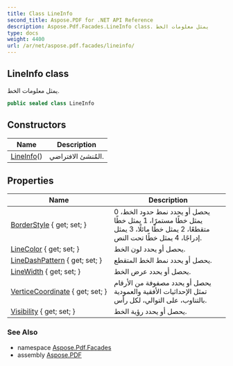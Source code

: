 ```yaml
---
title: Class LineInfo
second_title: Aspose.PDF for .NET API Reference
description: Aspose.Pdf.Facades.LineInfo class. يمثل معلومات الخط
type: docs
weight: 4400
url: /ar/net/aspose.pdf.facades/lineinfo/
---
```

## LineInfo class

يمثل معلومات الخط.

```csharp
public sealed class LineInfo
```

## Constructors

| Name | Description |
| --- | --- |
| [LineInfo](lineinfo/)() | المُنشئ الافتراضي. |

## Properties

| Name | Description |
| --- | --- |
| [BorderStyle](../../aspose.pdf.facades/lineinfo/borderstyle/) { get; set; } | يحصل أو يحدد نمط حدود الخط، 0 يمثل خطًا مستمرًا، 1 يمثل خطًا متقطعًا، 2 يمثل خطًا مائلًا، 3 يمثل إدراجًا، 4 يمثل خطًا تحت النص. |
| [LineColor](../../aspose.pdf.facades/lineinfo/linecolor/) { get; set; } | يحصل أو يحدد لون الخط. |
| [LineDashPattern](../../aspose.pdf.facades/lineinfo/linedashpattern/) { get; set; } | يحصل أو يحدد نمط الخط المتقطع. |
| [LineWidth](../../aspose.pdf.facades/lineinfo/linewidth/) { get; set; } | يحصل أو يحدد عرض الخط. |
| [VerticeCoordinate](../../aspose.pdf.facades/lineinfo/verticecoordinate/) { get; set; } | يحصل أو يحدد مصفوفة من الأرقام تمثل الإحداثيات الأفقية والعمودية بالتناوب، على التوالي، لكل رأس. |
| [Visibility](../../aspose.pdf.facades/lineinfo/visibility/) { get; set; } | يحصل أو يحدد رؤية الخط. |

### See Also

* namespace [Aspose.Pdf.Facades](../../aspose.pdf.facades/)
* assembly [Aspose.PDF](../../)